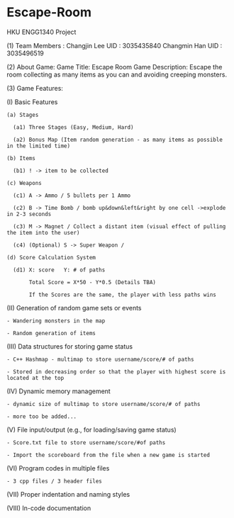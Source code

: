 # Escape-Room
HKU ENGG1340 Project

(1) Team Members :
Changjin Lee UID : 3035435840
Changmin Han UID : 3035496519

(2) About Game:
Game Title: Escape Room
Game Description: Escape the room collecting as many items as you can and avoiding creeping monsters.

(3) Game Features:

(I) Basic Features

    (a) Stages
    
      (a1) Three Stages (Easy, Medium, Hard)
      
      (a2) Bonus Map (Item random generation - as many items as possible in the limited time)
      
    (b) Items
    
      (b1) ! -> item to be collected
      
    (c) Weapons
    
      (c1) A -> Ammo / 5 bullets per 1 Ammo
      
      (c2) B -> Time Bomb / bomb up&down&left&right by one cell ->explode in 2-3 seconds
      
      (c3) M -> Magnet / Collect a distant item (visual effect of pulling the item into the user)
      
      (c4) (Optional) S -> Super Weapon / 
      
    (d) Score Calculation System
    
      (d1) X: score   Y: # of paths
      
           Total Score = X*50 - Y*0.5 (Details TBA)
           
           If the Scores are the same, the player with less paths wins

(II) Generation of random game sets or events

    - Wandering monsters in the map
    
    - Random generation of items

(III) Data structures for storing game status

    - C++ Hashmap - multimap to store username/score/# of paths
    
    - Stored in decreasing order so that the player with highest score is located at the top

(IV) Dynamic memory management

    - dynamic size of multimap to store username/score/# of paths
    
    - more too be added...
    
(V) File input/output (e.g., for loading/saving game status)

    - Score.txt file to store username/score/#of paths
    
    - Import the scoreboard from the file when a new game is started

(VI) Program codes in multiple files

    - 3 cpp files / 3 header files
    
(VII) Proper indentation and naming styles

(VIII) In-code documentation


